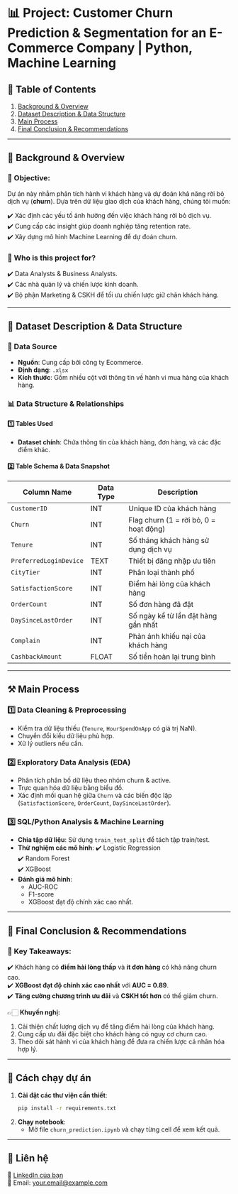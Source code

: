 # 📊 Project: Customer Churn Prediction & Segmentation for an E-Commerce Company | Python, Machine Learning 

## 📑 Table of Contents
1. [Background & Overview](#background--overview)
2. [Dataset Description & Data Structure](#dataset-description--data-structure)
3. [Main Process](#main-process)
4. [Final Conclusion & Recommendations](#final-conclusion--recommendations)

---

## 📌 Background & Overview

### 🎯 Objective:
Dự án này nhằm phân tích hành vi khách hàng và dự đoán khả năng rời bỏ dịch vụ (**churn**). Dựa trên dữ liệu giao dịch của khách hàng, chúng tôi muốn:

✔️ Xác định các yếu tố ảnh hưởng đến việc khách hàng rời bỏ dịch vụ.  
✔️ Cung cấp các insight giúp doanh nghiệp tăng retention rate.  
✔️ Xây dựng mô hình Machine Learning để dự đoán churn.  

### 👤 Who is this project for?
✔️ Data Analysts & Business Analysts.  
✔️ Các nhà quản lý và chiến lược kinh doanh.  
✔️ Bộ phận Marketing & CSKH để tối ưu chiến lược giữ chân khách hàng.  

---

## 📂 Dataset Description & Data Structure

### 📌 Data Source
- **Nguồn**: Cung cấp bởi công ty Ecommerce.
- **Định dạng**: `.xlsx`
- **Kích thước**: Gồm nhiều cột với thông tin về hành vi mua hàng của khách hàng.

### 📊 Data Structure & Relationships
#### 1️⃣ **Tables Used**
- **Dataset chính**: Chứa thông tin của khách hàng, đơn hàng, và các đặc điểm khác.

#### 2️⃣ **Table Schema & Data Snapshot**
| Column Name               | Data Type | Description                                           |
|---------------------------|-----------|-------------------------------------------------------|
| `CustomerID`             | INT       | Unique ID của khách hàng                             |
| `Churn`                  | INT       | Flag churn (1 = rời bỏ, 0 = hoạt động)               |
| `Tenure`                 | INT       | Số tháng khách hàng sử dụng dịch vụ                 |
| `PreferredLoginDevice`   | TEXT      | Thiết bị đăng nhập ưu tiên                           |
| `CityTier`               | INT       | Phân loại thành phố                                  |
| `SatisfactionScore`      | INT       | Điểm hài lòng của khách hàng                         |
| `OrderCount`             | INT       | Số đơn hàng đã đặt                                   |
| `DaySinceLastOrder`      | INT       | Số ngày kể từ lần đặt hàng gần nhất                 |
| `Complain`               | INT       | Phản ánh khiếu nại của khách hàng                   |
| `CashbackAmount`         | FLOAT     | Số tiền hoàn lại trung bình                         |

---

## ⚒️ Main Process

### 1️⃣ **Data Cleaning & Preprocessing**
- Kiểm tra dữ liệu thiếu (`Tenure`, `HourSpendOnApp` có giá trị NaN).
- Chuyển đổi kiểu dữ liệu phù hợp.
- Xử lý outliers nếu cần.

### 2️⃣ **Exploratory Data Analysis (EDA)**
- Phân tích phân bố dữ liệu theo nhóm churn & active.
- Trực quan hóa dữ liệu bằng biểu đồ.
- Xác định mối quan hệ giữa `Churn` và các biến độc lập (`SatisfactionScore`, `OrderCount`, `DaySinceLastOrder`).

### 3️⃣ **SQL/Python Analysis & Machine Learning**
- **Chia tập dữ liệu**: Sử dụng `train_test_split` để tách tập train/test.
- **Thử nghiệm các mô hình**:
  ✔️ Logistic Regression  
  ✔️ Random Forest  
  ✔️ XGBoost  
- **Đánh giá mô hình**:
  - AUC-ROC
  - F1-score
  - XGBoost đạt độ chính xác cao nhất.

---

## 🔎 Final Conclusion & Recommendations

### 📌 Key Takeaways:
✔️ Khách hàng có **điểm hài lòng thấp** và **ít đơn hàng** có khả năng churn cao.  
✔️ **XGBoost đạt độ chính xác cao nhất** với **AUC = 0.89**.  
✔️ **Tăng cường chương trình ưu đãi** và **CSKH tốt hơn** có thể giảm churn.  

👉🏻 **Khuyến nghị:**
1. Cải thiện chất lượng dịch vụ để tăng điểm hài lòng của khách hàng.
2. Cung cấp ưu đãi đặc biệt cho khách hàng có nguy cơ churn cao.
3. Theo dõi sát hành vi của khách hàng để đưa ra chiến lược cá nhân hóa hợp lý.

---

## 🚀 Cách chạy dự án

1. **Cài đặt các thư viện cần thiết**:
   ```bash
   pip install -r requirements.txt
   ```
2. **Chạy notebook**:
   - Mở file `churn_prediction.ipynb` và chạy từng cell để xem kết quả.

---

## 📌 Liên hệ
🔗 [LinkedIn của bạn](https://www.linkedin.com/in/your-profile/)  
📧 Email: your.email@example.com

